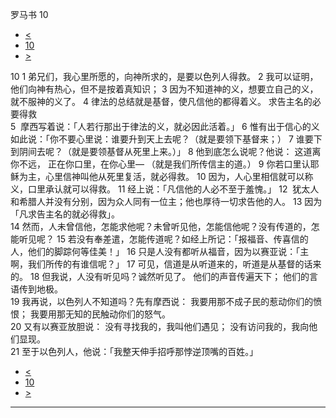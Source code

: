 ﻿





 罗马书 10




* [<](bible/ROM09.md)
* [10](bible/ROM.md)
* [>](bible/ROM11.md)



 
10 
1 弟兄们，我心里所愿的，向神所求的，是要以色列人得救。 
2 我可以证明，他们向神有热心，但不是按着真知识； 
3 因为不知道神的义，想要立自己的义，就不服神的义了。 
4 律法的总结就是基督，使凡信他的都得着义。 求告主名的必要得救  
5  摩西写着说：「人若行那出于律法的义，就必因此活着。」 
6 惟有出于信心的义如此说：「你不要心里说：谁要升到天上去呢？（就是要领下基督来；） 
7 谁要下到阴间去呢？（就是要领基督从死里上来。）」 
8 他到底怎么说呢？他说： 这道离你不远， 正在你口里，在你心里— （就是我们所传信主的道。） 
9 你若口里认耶稣为主，心里信神叫他从死里复活，就必得救。 
10 因为，人心里相信就可以称义，口里承认就可以得救。 
11 经上说：「凡信他的人必不至于羞愧。」 
12  犹太人和希腊人并没有分别，因为众人同有一位主；他也厚待一切求告他的人。 
13 因为「凡求告主名的就必得救」。  
14 然而，人未曾信他，怎能求他呢？未曾听见他，怎能信他呢？没有传道的，怎能听见呢？ 
15 若没有奉差遣，怎能传道呢？如经上所记：「报福音、传喜信的人，他们的脚踪何等佳美！」 
16 只是人没有都听从福音，因为以赛亚说：「主啊，我们所传的有谁信呢？」 
17 可见，信道是从听道来的，听道是从基督的话来的。 
18 但我说，人没有听见吗？诚然听见了。 他们的声音传遍天下； 他们的言语传到地极。  
19 我再说，以色列人不知道吗？先有摩西说： 我要用那不成子民的惹动你们的愤恨； 我要用那无知的民触动你们的怒气。  
20 又有以赛亚放胆说： 没有寻找我的，我叫他们遇见； 没有访问我的，我向他们显现。  
21 至于以色列人，他说：「我整天伸手招呼那悖逆顶嘴的百姓。」 
* [<](bible/ROM09.md)
* [10](bible/ROM.md)
* [>](bible/ROM11.md)





---









